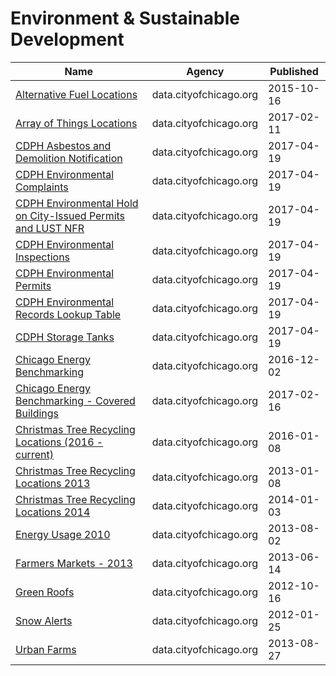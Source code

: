 # Environment & Sustainable Development

Name | Agency | Published
---- | ---- | ---------
[Alternative Fuel Locations](../socrata/f7f2-ggz5.md) | data.cityofchicago.org | 2015-10-16
[Array of Things Locations](../socrata/6rq2-yx28.md) | data.cityofchicago.org | 2017-02-11
[CDPH Asbestos and Demolition Notification](../socrata/qhb4-qx8k.md) | data.cityofchicago.org | 2017-04-19
[CDPH Environmental Complaints](../socrata/fypr-ksnz.md) | data.cityofchicago.org | 2017-04-19
[CDPH Environmental Hold on City-Issued Permits and LUST NFR](../socrata/6gqn-e2ij.md) | data.cityofchicago.org | 2017-04-19
[CDPH Environmental Inspections](../socrata/i9rk-duva.md) | data.cityofchicago.org | 2017-04-19
[CDPH Environmental Permits](../socrata/ir7v-8mc8.md) | data.cityofchicago.org | 2017-04-19
[CDPH Environmental Records Lookup Table](../socrata/a9u4-3dwb.md) | data.cityofchicago.org | 2017-04-19
[CDPH Storage Tanks](../socrata/ug5u-hxnx.md) | data.cityofchicago.org | 2017-04-19
[Chicago Energy Benchmarking](../socrata/xq83-jr8c.md) | data.cityofchicago.org | 2016-12-02
[Chicago Energy Benchmarking - Covered Buildings](../socrata/g5i5-yz37.md) | data.cityofchicago.org | 2017-02-16
[Christmas Tree Recycling Locations (2016 - current)](../socrata/drnp-neza.md) | data.cityofchicago.org | 2016-01-08
[Christmas Tree Recycling Locations 2013](../socrata/spxm-tnai.md) | data.cityofchicago.org | 2013-01-08
[Christmas Tree Recycling Locations 2014](../socrata/28nh-39r3.md) | data.cityofchicago.org | 2014-01-03
[Energy Usage 2010](../socrata/8yq3-m6wp.md) | data.cityofchicago.org | 2013-08-02
[Farmers Markets - 2013](../socrata/i8y3-ytj4.md) | data.cityofchicago.org | 2013-06-14
[Green Roofs](../socrata/q3z3-udcz.md) | data.cityofchicago.org | 2012-10-16
[Snow Alerts](../socrata/jpfu-k3rv.md) | data.cityofchicago.org | 2012-01-25
[Urban Farms](../socrata/2a55-dhk8.md) | data.cityofchicago.org | 2013-08-27

